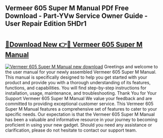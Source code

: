 ## Vermeer 605 Super M Manual PDf Free Download - Part-YVw Service Owner Guide - User Repair Edition 5HDr1

# <h2><a href="http://bc7901.oget.top/?id=Vermeer+605+Super+M+Manual">🔗Download New 👉🔴 Vermeer 605 Super M Manual</a></h2>

[![Vermeer 605 Super M Manual new download](https://i.imgur.com/5g1atiW.png)](http://bc7901.oget.top/?id=Vermeer+605+Super+M+Manual)
Greetings and welcome to the user manual for your newly assembled Vermeer 605 Super M Manual. This manual is specifically designed to help you get started with your product and provide you with a thorough understanding of its features, functions, and capabilities. You will find step-by-step instructions for installation, usage, maintenance, and troubleshooting. Thank You for Your Support Vermeer 605 Super M Manual We value your feedback and are committed to providing exceptional customer service. This Vermeer 605 Super M Manual features a comprehensive set of features to cater to your specific needs. Our expectation is that the Vermeer 605 Super M Manual has been a valuable and informative resource in your journey to becoming proficient in using your new gadget. Should you need any assistance or clarification, please do not hesitate to contact our support team.

